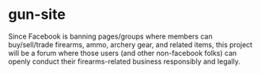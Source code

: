 # gun-site
Since Facebook is banning pages/groups where members can buy/sell/trade firearms, ammo, archery gear, and related items, this project will be a forum where those users (and other non-facebook folks) can openly conduct their firearms-related business responsibly and legally.
